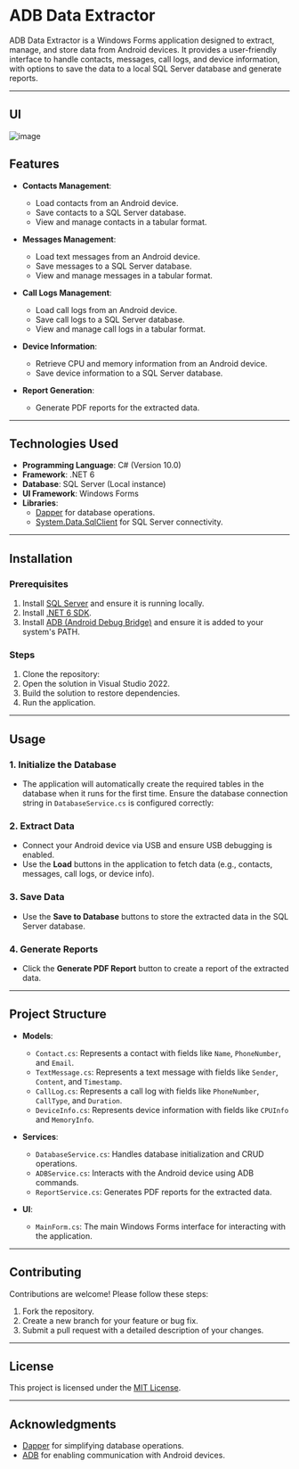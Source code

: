 # ADB Data Extractor

ADB Data Extractor is a Windows Forms application designed to extract, manage, and store data from Android devices. It provides a user-friendly interface to handle contacts, messages, call logs, and device information, with options to save the data to a local SQL Server database and generate reports.

---
## UI

![image](https://github.com/user-attachments/assets/24a355b3-b7ae-442d-ba11-143003f7c6c0)

## Features

- **Contacts Management**:
  - Load contacts from an Android device.
  - Save contacts to a SQL Server database.
  - View and manage contacts in a tabular format.

- **Messages Management**:
  - Load text messages from an Android device.
  - Save messages to a SQL Server database.
  - View and manage messages in a tabular format.

- **Call Logs Management**:
  - Load call logs from an Android device.
  - Save call logs to a SQL Server database.
  - View and manage call logs in a tabular format.

- **Device Information**:
  - Retrieve CPU and memory information from an Android device.
  - Save device information to a SQL Server database.

- **Report Generation**:
  - Generate PDF reports for the extracted data.

---

## Technologies Used

- **Programming Language**: C# (Version 10.0)
- **Framework**: .NET 6
- **Database**: SQL Server (Local instance)
- **UI Framework**: Windows Forms
- **Libraries**:
  - [Dapper](https://github.com/DapperLib/Dapper) for database operations.
  - [System.Data.SqlClient](https://learn.microsoft.com/en-us/dotnet/api/system.data.sqlclient) for SQL Server connectivity.

---

## Installation

### Prerequisites

1. Install [SQL Server](https://www.microsoft.com/en-us/sql-server/sql-server-downloads) and ensure it is running locally.
2. Install [.NET 6 SDK](https://dotnet.microsoft.com/download/dotnet/6.0).
3. Install [ADB (Android Debug Bridge)](https://developer.android.com/studio/command-line/adb) and ensure it is added to your system's PATH.

### Steps

1. Clone the repository:
2. Open the solution in Visual Studio 2022.
3. Build the solution to restore dependencies.
4. Run the application.

---

## Usage

### 1. Initialize the Database
- The application will automatically create the required tables in the database when it runs for the first time. Ensure the database connection string in `DatabaseService.cs` is configured correctly:
  
### 2. Extract Data
- Connect your Android device via USB and ensure USB debugging is enabled.
- Use the **Load** buttons in the application to fetch data (e.g., contacts, messages, call logs, or device info).

### 3. Save Data
- Use the **Save to Database** buttons to store the extracted data in the SQL Server database.

### 4. Generate Reports
- Click the **Generate PDF Report** button to create a report of the extracted data.

---

## Project Structure

- **Models**:
  - `Contact.cs`: Represents a contact with fields like `Name`, `PhoneNumber`, and `Email`.
  - `TextMessage.cs`: Represents a text message with fields like `Sender`, `Content`, and `Timestamp`.
  - `CallLog.cs`: Represents a call log with fields like `PhoneNumber`, `CallType`, and `Duration`.
  - `DeviceInfo.cs`: Represents device information with fields like `CPUInfo` and `MemoryInfo`.

- **Services**:
  - `DatabaseService.cs`: Handles database initialization and CRUD operations.
  - `ADBService.cs`: Interacts with the Android device using ADB commands.
  - `ReportService.cs`: Generates PDF reports for the extracted data.

- **UI**:
  - `MainForm.cs`: The main Windows Forms interface for interacting with the application.

---

## Contributing

Contributions are welcome! Please follow these steps:
1. Fork the repository.
2. Create a new branch for your feature or bug fix.
3. Submit a pull request with a detailed description of your changes.

---

## License

This project is licensed under the [MIT License](LICENSE).

---

## Acknowledgments

- [Dapper](https://github.com/DapperLib/Dapper) for simplifying database operations.
- [ADB](https://developer.android.com/studio/command-line/adb) for enabling communication with Android devices.

  
